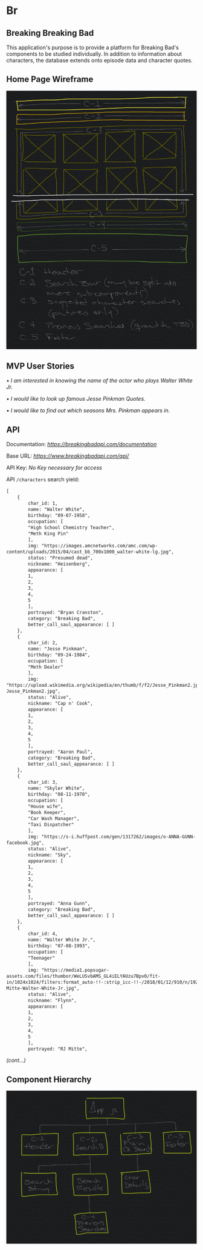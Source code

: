 # Br

## Breaking Breaking Bad

This application's purpose is to provide a platform for Breaking Bad's components to be studied individually. In addition to information about characters, the database extends onto episode data and character quotes.

## Home Page Wireframe

![alt text](https://github.com/andresaugusto/Br/blob/master/t'at.jpeg "Home Page Wireframe")

## MVP User Stories

• _I am interested in knowing the name of the actor who plays Walter White Jr._

• _I would like to look up famous Jesse Pinkman Quotes._

• _I would like to find out which seasons Mrs. Pinkman appears in._

## API

Documentation: _https://breakingbadapi.com/documentation_

Base URL: _https://www.breakingbadapi.com/api/_

API Key: _No Key necessary for access_

API `/characters` search yield:

	[
		{
			char_id: 1,
			name: "Walter White",
			birthday: "09-07-1958",
			occupation: [
			"High School Chemistry Teacher",
			"Meth King Pin"
			],
			img: "https://images.amcnetworks.com/amc.com/wp-content/uploads/2015/04/cast_bb_700x1000_walter-white-lg.jpg",
			status: "Presumed dead",
			nickname: "Heisenberg",
			appearance: [
			1,
			2,
			3,
			4,
			5
			],
			portrayed: "Bryan Cranston",
			category: "Breaking Bad",
			better_call_saul_appearance: [ ]
		},
		{
			char_id: 2,
			name: "Jesse Pinkman",
			birthday: "09-24-1984",
			occupation: [
			"Meth Dealer"
			],
			img: "https://upload.wikimedia.org/wikipedia/en/thumb/f/f2/Jesse_Pinkman2.jpg/220px-Jesse_Pinkman2.jpg",
			status: "Alive",
			nickname: "Cap n' Cook",
			appearance: [
			1,
			2,
			3,
			4,
			5
			],
			portrayed: "Aaron Paul",
			category: "Breaking Bad",
			better_call_saul_appearance: [ ]
		},
		{
			char_id: 3,
			name: "Skyler White",
			birthday: "08-11-1970",
			occupation: [
			"House wife",
			"Book Keeper",
			"Car Wash Manager",
			"Taxi Dispatcher"
			],
			img: "https://s-i.huffpost.com/gen/1317262/images/o-ANNA-GUNN-facebook.jpg",
			status: "Alive",
			nickname: "Sky",
			appearance: [
			1,
			2,
			3,
			4,
			5
			],
			portrayed: "Anna Gunn",
			category: "Breaking Bad",
			better_call_saul_appearance: [ ]
		},
		{
			char_id: 4,
			name: "Walter White Jr.",
			birthday: "07-08-1993",
			occupation: [
			"Teenager"
			],
			img: "https://media1.popsugar-assets.com/files/thumbor/WeLUSvbAMS_GL4iELYAUzu7Bpv0/fit-in/1024x1024/filters:format_auto-!!-:strip_icc-!!-/2018/01/12/910/n/1922283/fb758e62b5daf3c9_TCDBRBA_EC011/i/RJ-Mitte-Walter-White-Jr.jpg",
			status: "Alive",
			nickname: "Flynn",
			appearance: [
			1,
			2,
			3,
			4,
			5
			],
			portrayed: "RJ Mitte",
		
_(cont...)_

## Component Hierarchy

![alt text](https://github.com/andresaugusto/Br/blob/master/I--'.jpeg "Component Hierarchy")

